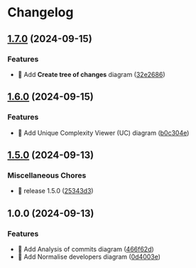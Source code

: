 # Changelog

## [1.7.0](https://github.com/kevinah95/master-thesis-diagrams/compare/v1.6.0...v1.7.0) (2024-09-15)


### Features

* :bento: Add **Create tree of changes** diagram ([32e2686](https://github.com/kevinah95/master-thesis-diagrams/commit/32e268686f6c33e9b92a3305f6a119bf80455ac4))

## [1.6.0](https://github.com/kevinah95/master-thesis-diagrams/compare/v1.5.0...v1.6.0) (2024-09-15)


### Features

* :bento: Add Unique Complexity Viewer (UC) diagram ([b0c304e](https://github.com/kevinah95/master-thesis-diagrams/commit/b0c304e36e92724f9c1c232ce1d84827a0d11cd3))

## [1.5.0](https://github.com/kevinah95/master-thesis-diagrams/compare/v1.0.0...v1.5.0) (2024-09-13)


### Miscellaneous Chores

* :bookmark: release 1.5.0 ([25343d3](https://github.com/kevinah95/master-thesis-diagrams/commit/25343d37852ab661538108f4a69e4fdeaef524cb))

## 1.0.0 (2024-09-13)


### Features

* :bento: Add Analysis of commits diagram ([466f62d](https://github.com/kevinah95/master-thesis-diagrams/commit/466f62d88386c5f042cc5ee9b8b9a38621a94326))
* :bento: Add Normalise developers diagram ([0d4003e](https://github.com/kevinah95/master-thesis-diagrams/commit/0d4003ecc499bbeff8bbef18a67fae24138aacca))
